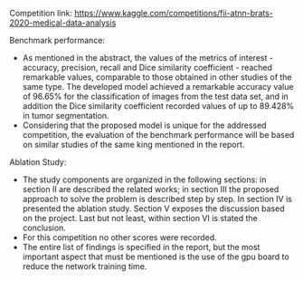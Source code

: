 Competition link: https://www.kaggle.com/competitions/fii-atnn-brats-2020-medical-data-analysis

Benchmark performance:
- As mentioned in the abstract, the values of the metrics of interest - accuracy, precision, recall and Dice similarity coefficient - reached remarkable values, comparable to those obtained in other studies of the same type. The developed model achieved a remarkable accuracy value of 96.65% for the classification of images from the test data set, and in addition the Dice similarity coefficient recorded values of up to 89.428% in tumor segmentation.
- Considering that the proposed model is unique for the addressed competition, the evaluation of the benchmark performance will be based on similar studies of the same king mentioned in the report.

Ablation Study:
- The study components are organized in the following sections: in section II are described the related works; in section III the proposed approach to solve the problem is described step by step. In section IV is presented the ablation study. Section V exposes the discussion based on the project. Last but not least, within section VI is stated the conclusion.
- For this competition no other scores were recorded.
- The entire list of findings is specified in the report, but the most important aspect that must be mentioned is the use of the gpu board to reduce the network training time.
